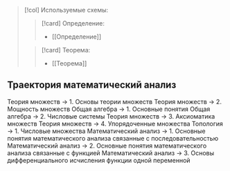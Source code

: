 > [!col] Используемые схемы:
>> [!card] Определение:
>> * [[Определение]]
>
>> [!card] Теорема:
>>* [[Теорема]]
> 
## Траектория математический анализ
Теория множеств -> 1. Основы теории множеств
Теория множеств -> 2. Мощность множеств
Общая алгебра -> 1. Основные понятия
Общая алгебра -> 2. Числовые системы
Теория множеств -> 3. Аксиоматика множеств
Теория множеств -> 4. Упорядоченные множества
Топология -> 1. Числовые множества
Математический анализ -> 1. Основные понятия математического анализа связанные с последовательностью 
Математический анализ -> 2. Основные понятия математического анализа связанные с функцией 
Математический анализ -> 3. Основы дифференциального исчисления функции одной переменной